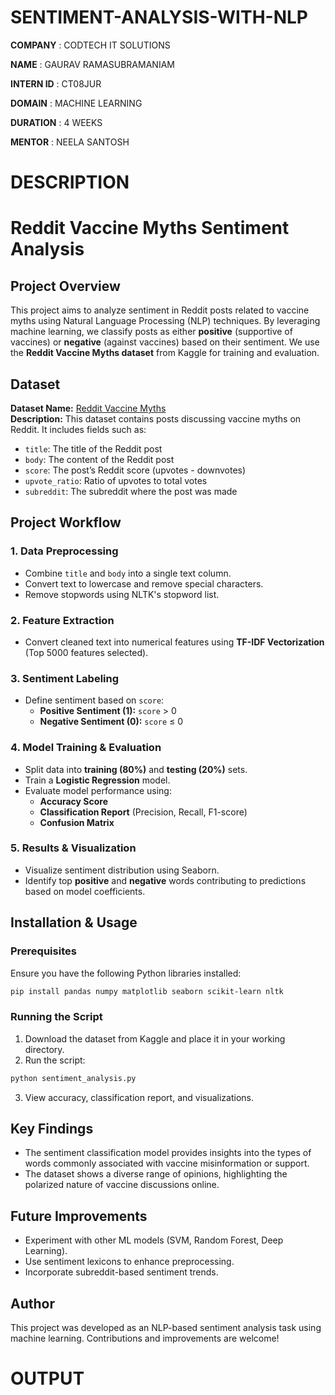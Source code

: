 # SENTIMENT-ANALYSIS-WITH-NLP

**COMPANY** : CODTECH IT SOLUTIONS

**NAME** : GAURAV RAMASUBRAMANIAM

**INTERN ID** : CT08JUR

**DOMAIN** : MACHINE LEARNING

**DURATION** : 4 WEEKS

**MENTOR** : NEELA SANTOSH

# DESCRIPTION

# Reddit Vaccine Myths Sentiment Analysis

## Project Overview
This project aims to analyze sentiment in Reddit posts related to vaccine myths using Natural Language Processing (NLP) techniques. By leveraging machine learning, we classify posts as either **positive** (supportive of vaccines) or **negative** (against vaccines) based on their sentiment. We use the **Reddit Vaccine Myths dataset** from Kaggle for training and evaluation.

## Dataset
**Dataset Name:** [Reddit Vaccine Myths](https://www.kaggle.com/datasets/gpreda/reddit-vaccine-myths)  
**Description:** This dataset contains posts discussing vaccine myths on Reddit. It includes fields such as:
- `title`: The title of the Reddit post
- `body`: The content of the Reddit post
- `score`: The post’s Reddit score (upvotes - downvotes)
- `upvote_ratio`: Ratio of upvotes to total votes
- `subreddit`: The subreddit where the post was made

## Project Workflow
### 1. Data Preprocessing
- Combine `title` and `body` into a single text column.
- Convert text to lowercase and remove special characters.
- Remove stopwords using NLTK's stopword list.

### 2. Feature Extraction
- Convert cleaned text into numerical features using **TF-IDF Vectorization** (Top 5000 features selected).

### 3. Sentiment Labeling
- Define sentiment based on `score`: 
  - **Positive Sentiment (1):** `score` > 0
  - **Negative Sentiment (0):** `score` ≤ 0

### 4. Model Training & Evaluation
- Split data into **training (80%)** and **testing (20%)** sets.
- Train a **Logistic Regression** model.
- Evaluate model performance using:
  - **Accuracy Score**
  - **Classification Report** (Precision, Recall, F1-score)
  - **Confusion Matrix**
  
### 5. Results & Visualization
- Visualize sentiment distribution using Seaborn.
- Identify top **positive** and **negative** words contributing to predictions based on model coefficients.

## Installation & Usage
### Prerequisites
Ensure you have the following Python libraries installed:
```bash
pip install pandas numpy matplotlib seaborn scikit-learn nltk
```
### Running the Script
1. Download the dataset from Kaggle and place it in your working directory.
2. Run the script:
```bash
python sentiment_analysis.py
```
3. View accuracy, classification report, and visualizations.

## Key Findings
- The sentiment classification model provides insights into the types of words commonly associated with vaccine misinformation or support.
- The dataset shows a diverse range of opinions, highlighting the polarized nature of vaccine discussions online.

## Future Improvements
- Experiment with other ML models (SVM, Random Forest, Deep Learning).
- Use sentiment lexicons to enhance preprocessing.
- Incorporate subreddit-based sentiment trends.

## Author
This project was developed as an NLP-based sentiment analysis task using machine learning. Contributions and improvements are welcome!

# OUTPUT

